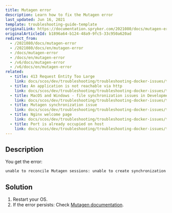 ```yaml
---
title: Mutagen error
description: Learn how to fix the Mutagen error
last_updated: Jun 16, 2021
template: troubleshooting-guide-template
originalLink: https://documentation.spryker.com/2021080/docs/mutagen-error
originalArticleId: b1896a64-b124-48a9-9fc5-33c950a620ad
redirect_from:
  - /2021080/docs/mutagen-error
  - /2021080/docs/en/mutagen-error
  - /docs/mutagen-error
  - /docs/en/mutagen-error
  - /v6/docs/mutagen-error
  - /v6/docs/en/mutagen-error
related:
  - title: 413 Request Entity Too Large
    link: docs/scos/dev/troubleshooting/troubleshooting-docker-issues/troubleshooting-running-applications-in-docker/413-request-entity-too-large.html
  - title: An application is not reachable via http
    link: docs/scos/dev/troubleshooting/troubleshooting-docker-issues/troubleshooting-running-applications-in-docker/an-application-is-not-reachable-via-http.html
  - title: MacOS and Windows - file synchronization issues in Development mode
    link: docs/scos/dev/troubleshooting/troubleshooting-docker-issues/troubleshooting-running-applications-in-docker/macos-and-windows-file-synchronization-issues-in-development-mode.html
  - title: Mutagen synchronization issue
    link: docs/scos/dev/troubleshooting/troubleshooting-docker-issues/troubleshooting-running-applications-in-docker/mutagen-synchronization-issue.html
  - title: Nginx welcome page
    link: docs/scos/dev/troubleshooting/troubleshooting-docker-issues/troubleshooting-running-applications-in-docker/nginx-welcome-page.html
  - title: Port is already occupied on host
    link: docs/scos/dev/troubleshooting/troubleshooting-docker-issues/troubleshooting-running-applications-in-docker/port-is-already-occupied-on-host.html
---
```


## Description

You get the error:

```bash
unable to reconcile Mutagen sessions: unable to create synchronization session (spryker-dev-codebase): unable to connect to beta: unable to connect to endpoint: unable to dial agent endpoint: unable to create agent command: unable to probe container: container probing failed under POSIX hypothesis (signal: killed) and Windows hypothesis (signal: killed)
```

## Solution

1. Restart your OS.
2. If the error persists: Check [Mutagen documentation](https://mutagen.io/documentation/introduction).
